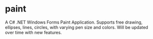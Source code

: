 # paint
A C# .NET Windows Forms Paint Application. Supports free drawing, ellipses, lines, circles, with varying pen size and colors. Will be updated over time with new features.
